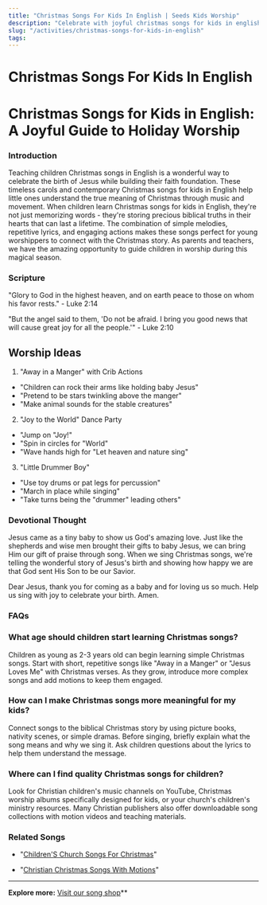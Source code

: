 ```yaml
---
title: "Christmas Songs For Kids In English | Seeds Kids Worship"
description: "Celebrate with joyful christmas songs for kids in english featuring biblical Christmas themes. Holiday worship music for children and families."
slug: "/activities/christmas-songs-for-kids-in-english"
tags:
---
```


# Christmas Songs For Kids In English

# Christmas Songs for Kids in English: A Joyful Guide to Holiday Worship

### Introduction
Teaching children Christmas songs in English is a wonderful way to celebrate the birth of Jesus while building their faith foundation. These timeless carols and contemporary Christmas songs for kids in English help little ones understand the true meaning of Christmas through music and movement. When children learn Christmas songs for kids in English, they're not just memorizing words - they're storing precious biblical truths in their hearts that can last a lifetime. The combination of simple melodies, repetitive lyrics, and engaging actions makes these songs perfect for young worshippers to connect with the Christmas story. As parents and teachers, we have the amazing opportunity to guide children in worship during this magical season.

### Scripture
"Glory to God in the highest heaven, and on earth peace to those on whom his favor rests." - Luke 2:14

"But the angel said to them, 'Do not be afraid. I bring you good news that will cause great joy for all the people.'" - Luke 2:10

## Worship Ideas
1. "Away in a Manger" with Crib Actions
- "Children can rock their arms like holding baby Jesus"
- "Pretend to be stars twinkling above the manger"
- "Make animal sounds for the stable creatures"

2. "Joy to the World" Dance Party
- "Jump on "Joy!"
- "Spin in circles for "World"
- "Wave hands high for "Let heaven and nature sing"

3. "Little Drummer Boy"
- "Use toy drums or pat legs for percussion"
- "March in place while singing"
- "Take turns being the "drummer" leading others"

### Devotional Thought
Jesus came as a tiny baby to show us God's amazing love. Just like the shepherds and wise men brought their gifts to baby Jesus, we can bring Him our gift of praise through song. When we sing Christmas songs, we're telling the wonderful story of Jesus's birth and showing how happy we are that God sent His Son to be our Savior.

Dear Jesus, thank you for coming as a baby and for loving us so much. Help us sing with joy to celebrate your birth. Amen.

### FAQs

### What age should children start learning Christmas songs?
Children as young as 2-3 years old can begin learning simple Christmas songs. Start with short, repetitive songs like "Away in a Manger" or "Jesus Loves Me" with Christmas verses. As they grow, introduce more complex songs and add motions to keep them engaged.

### How can I make Christmas songs more meaningful for my kids?
Connect songs to the biblical Christmas story by using picture books, nativity scenes, or simple dramas. Before singing, briefly explain what the song means and why we sing it. Ask children questions about the lyrics to help them understand the message.

### Where can I find quality Christmas songs for children?
Look for Christian children's music channels on YouTube, Christmas worship albums specifically designed for kids, or your church's children's ministry resources. Many Christian publishers also offer downloadable song collections with motion videos and teaching materials.

### Related Songs

- "[Children'S Church Songs For Christmas](/activities/children-s-church-songs-for-christmas/)"

- "[Christian Christmas Songs With Motions](/activities/christian-christmas-songs-with-motions/)"

---

**Explore more:** [Visit our song shop](https://seedskidsworship.com/shop)**

<!-- Schema Markup -->
<script type="application/ld+json">
{
  "@context": "https://schema.org",
  "@type": "MusicRecording",
  "name": "Christmas Songs For Kids In English",
  "byArtist": {
    "@type": "MusicGroup",
    "name": "Seeds Kids Worship"
  },
  "isFamilyFriendly": true,
  "url": "https://seedskidsworship.com/activities/christmas-songs-for-kids-in-english/"
}
</script>
